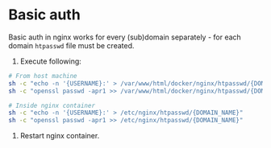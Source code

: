 # Basic auth

Basic auth in nginx works for every (sub)domain separately - for each domain `htpasswd` file must be created.


1. Execute following:


```bash
# From host machine
sh -c "echo -n '{USERNAME}:' > /var/www/html/docker/nginx/htpasswd/{DOMAIN_NAME}"
sh -c "openssl passwd -apr1 >> /var/www/html/docker/nginx/htpasswd/{DOMAIN_NAME}" 

# Inside nginx container
sh -c "echo -n '{USERNAME}:' > /etc/nginx/htpasswd/{DOMAIN_NAME}"
sh -c "openssl passwd -apr1 >> /etc/nginx/htpasswd/{DOMAIN_NAME}" 
```

1. Restart nginx container.
